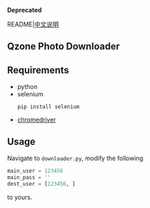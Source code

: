 **Deprecated**

README|[中文说明](readme_CN.md)

## Qzone Photo Downloader

## Requirements

- python
- selenium
  ```
  pip install selenium
  ```
- [chromedriver](https://sites.google.com/a/chromium.org/chromedriver/downloads)

## Usage

Navigate to `downloader.py`, modify the following

```python
main_user = 123456
main_pass = ''
dest_user = [123456, ]
```

to yours.
